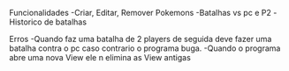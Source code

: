 Funcionalidades
-Criar, Editar, Remover Pokemons
-Batalhas vs pc e P2
-Historico de batalhas

Erros
-Quando faz uma batalha de 2 players de seguida deve fazer uma batalha contra o pc caso contrario o programa buga.
-Quando o programa abre uma nova View ele n elimina as View antigas
